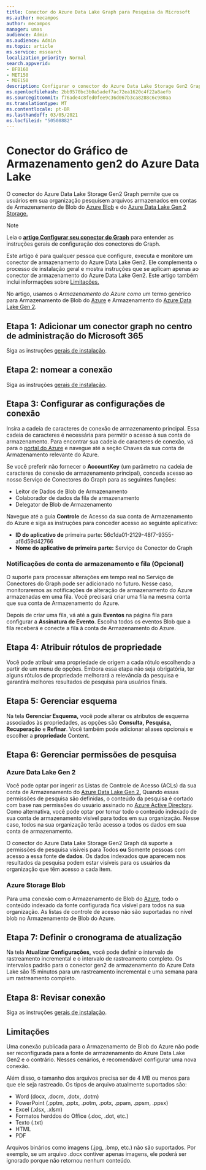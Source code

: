 ```yaml
---
title: Conector do Azure Data Lake Graph para Pesquisa da Microsoft
ms.author: mecampos
author: mecampos
manager: umas
audience: Admin
ms.audience: Admin
ms.topic: article
ms.service: mssearch
localization_priority: Normal
search.appverid:
- BFB160
- MET150
- MOE150
description: Configurar o conector do Azure Data Lake Storage Gen2 Graph para a Pesquisa da Microsoft
ms.openlocfilehash: 2bb9570bc3b0a5adef7ac72ea1620c4f22a8aefb
ms.sourcegitcommit: f76ade4c8fed0fee9c36d067b3ca8288c6c980aa
ms.translationtype: MT
ms.contentlocale: pt-BR
ms.lasthandoff: 03/05/2021
ms.locfileid: "50508882"
---
```

<!---Previous ms.author: monaray --->

# <a name="azure-data-lake-storage-gen2-graph-connector"></a>Conector do Gráfico de Armazenamento gen2 do Azure Data Lake

O conector do Azure Data Lake Storage Gen2 Graph permite que os usuários em sua organização pesquisem arquivos armazenados em contas de Armazenamento de Blob do [Azure Blob](https://docs.microsoft.com/azure/storage/blobs/storage-blobs-introduction) e do [Azure Data Lake Gen 2 Storage.](https://docs.microsoft.com/azure/storage/blobs/data-lake-storage-introduction)

> [!NOTE]
> Leia o [**artigo Configurar seu conector do Graph**](configure-connector.md) para entender as instruções gerais de configuração dos conectores do Graph.

Este artigo é para qualquer pessoa que configure, executa e monitore um conector de armazenamento do Azure Data Lake Gen2. Ele complementa o processo de instalação geral e mostra instruções que se aplicam apenas ao conector de armazenamento do Azure Data Lake Gen2. Este artigo também inclui informações sobre [Limitações.](#limitations)

No artigo, usamos o *Armazenamento do Azure como* um termo genérico para Armazenamento de Blob do [Azure](https://docs.microsoft.com/azure/storage/blobs/storage-blobs-introduction) e Armazenamento do [Azure Data Lake Gen 2](https://docs.microsoft.com/azure/storage/blobs/data-lake-storage-introduction).

## <a name="step-1-add-a-graph-connector-in-the-microsoft-365-admin-center"></a>Etapa 1: Adicionar um conector graph no centro de administração do Microsoft 365

Siga as instruções [gerais de instalação](https://docs.microsoft.com/microsoftsearch/configure-connector).
<!---If the above phrase does not apply, delete it and insert specific details for your data source that are different from general setup instructions.-->

## <a name="step-2-name-the-connection"></a>Etapa 2: nomear a conexão

Siga as instruções [gerais de instalação](https://docs.microsoft.com/microsoftsearch/configure-connector).
<!---If the above phrase does not apply, delete it and insert specific details for your data source that are different from general setup instructions.-->

## <a name="step-3-configure-the-connection-settings"></a>Etapa 3: Configurar as configurações de conexão

Insira a cadeia de caracteres de conexão de armazenamento principal. Essa cadeia de caracteres é necessária para permitir o acesso à sua conta de armazenamento. Para encontrar sua cadeia de caracteres de conexão,  vá para o [portal do Azure](https://ms.portal.azure.com/#home) e navegue até a seção Chaves da sua conta de Armazenamento relevante do Azure.

Se você preferir não fornecer o **AccountKey** (um parâmetro na cadeia de caracteres de conexão de armazenamento principal), conceda acesso ao nosso Serviço de Conectores do Graph para as seguintes funções:

* Leitor de Dados de Blob de Armazenamento
* Colaborador de dados da fila de armazenamento
* Delegator de Blob de Armazenamento

Navegue até a guia **Controle** de Acesso da sua conta de Armazenamento do Azure e siga as instruções para conceder acesso ao seguinte aplicativo:

* **ID do aplicativo de** primeira parte: 56c1da01-2129-48f7-9355-af6d59d42766
* **Nome do aplicativo de primeira parte:** Serviço de Conector do Graph

### <a name="storage-account-and-queue-notifications-optional"></a>Notificações de conta de armazenamento e fila (Opcional)

O suporte para processar alterações em tempo real no Serviço de Conectores do Graph pode ser adicionado no futuro. Nesse caso, monitoraremos as notificações de alteração de armazenamento do Azure armazenadas em uma fila. Você precisará criar uma fila na mesma conta que sua conta de Armazenamento do Azure.

Depois de criar uma fila, vá até a guia **Eventos** na página fila para configurar a **Assinatura de Evento**. Escolha todos os eventos Blob que a fila receberá e conecte a fila à conta de Armazenamento do Azure.

## <a name="step-4-assign-property-labels"></a>Etapa 4: Atribuir rótulos de propriedade

Você pode atribuir uma propriedade de origem a cada rótulo escolhendo a partir de um menu de opções. Embora essa etapa não seja obrigatória, ter alguns rótulos de propriedade melhorará a relevância da pesquisa e garantirá melhores resultados de pesquisa para usuários finais.

## <a name="step-5-manage-schema"></a>Etapa 5: Gerenciar esquema

Na tela **Gerenciar Esquema,** você pode alterar os atributos de esquema associados às propriedades, as opções são **Consulta,** **Pesquisa,** **Recuperação** e **Refinar**. Você também pode adicionar aliases opcionais e escolher a **propriedade** Content.

## <a name="step-6-manage-search-permissions"></a>Etapa 6: Gerenciar permissões de pesquisa

### <a name="azure-data-lake-gen-2"></a>Azure Data Lake Gen 2

Você pode optar por ingerir as Listas de Controle de Acesso (ACLs) da sua conta de Armazenamento do [Azure Data Lake Gen 2.](https://docs.microsoft.com/azure/storage/blobs/data-lake-storage-introduction) Quando essas permissões de pesquisa são definidas, o conteúdo da pesquisa é cortado com base nas permissões do usuário assinado no [Azure Active Directory](https://docs.microsoft.com/azure/active-directory/). Como alternativa, você pode optar por tornar todo o conteúdo indexado de sua conta de armazenamento visível para todos em sua organização. Nesse caso, todos na sua organização terão acesso a todos os dados em sua conta de armazenamento.

O conector do Azure Data Lake Storage Gen2 Graph dá suporte a permissões de pesquisa visíveis para Todos **ou** Somente pessoas com acesso a essa fonte **de dados**. Os dados indexados que aparecem nos resultados da pesquisa podem estar visíveis para os usuários da organização que têm acesso a cada item.

### <a name="azure-blob-storage"></a>Azure Storage Blob

Para uma conexão com o Armazenamento de Blob do [Azure](https://docs.microsoft.com/azure/storage/blobs/storage-blobs-introduction), todo o conteúdo indexado da fonte configurada fica visível para todos na sua organização. As listas de controle de acesso não são suportadas no nível blob no Armazenamento de Blob do Azure.

## <a name="step-7-set-the-refresh-schedule"></a>Etapa 7: Definir o cronograma de atualização

Na tela **Atualizar Configurações,** você pode definir o intervalo de rastreamento incremental e o intervalo de rastreamento completo. Os intervalos padrão para o conector gen2 de armazenamento do Azure Data Lake são 15 minutos para um rastreamento incremental e uma semana para um rastreamento completo.

## <a name="step-8-review-connection"></a>Etapa 8: Revisar conexão

Siga as instruções [gerais de instalação](https://docs.microsoft.com/microsoftsearch/configure-connector).
<!---If the above phrase does not apply, delete it and insert specific details for your data source that are different from general setup instructions.-->

<!---## Troubleshooting-->
<!---Insert troubleshooting recommendations for this data source-->

## <a name="limitations"></a>Limitações

Uma conexão publicada para o Armazenamento de Blob do Azure não pode ser reconfigurada para a fonte de armazenamento do Azure Data Lake Gen2 e o contrário. Nesses cenários, é recomendável configurar uma nova conexão.

Além disso, o tamanho dos arquivos precisa ser de 4 MB ou menos para que ele seja rastreado. Os tipos de arquivo atualmente suportados são:

* Word (docx, .docm, .dotx, .dotm)
* PowerPoint (.pptm, .pptx, .potm, .potx, .ppam, .ppsm, .ppsx)
* Excel (.xlsx, .xlsm)
* Formatos herddos do Office (.doc, .dot, etc.)
* Texto (.txt)
* HTML
* PDF

Arquivos binários como imagens (.jpg, .bmp, etc.) não são suportados. Por exemplo, se um arquivo .docx contiver apenas imagens, ele poderá ser ignorado porque não retornou nenhum conteúdo.
